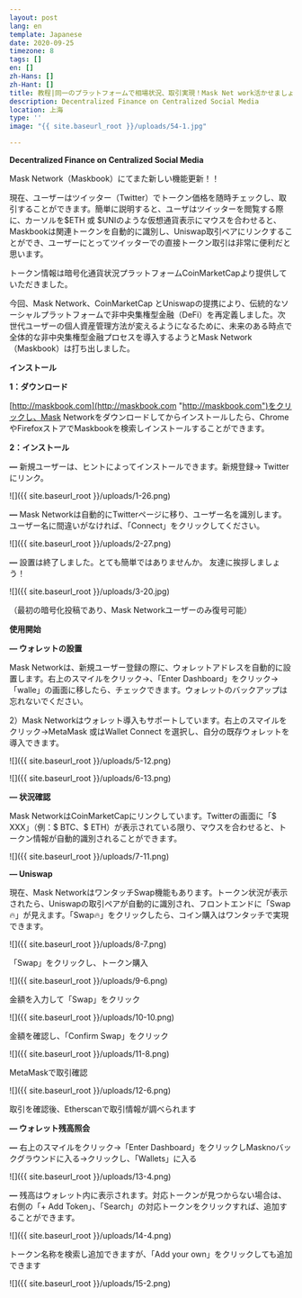 ```yaml
---
layout: post
lang: en
template: Japanese
date: 2020-09-25
timezone: 8
tags: []
en: []
zh-Hans: []
zh-Hant: []
title: 教程|同一のプラットフォームで相場状況、取引実現！Mask Net work活かせましょう！
description: Decentralized Finance on Centralized Social Media
location: 上海
type: ''
image: "{{ site.baseurl_root }}/uploads/54-1.jpg"

---
```

**Decentralized Finance on Centralized Social Media**

Mask Network（Maskbook）にてまた新しい機能更新！！

現在、ユーザーはツイッター（Twitter）でトークン価格を随時チェックし、取引することができます。簡単に説明すると、ユーザはツイッターを閲覧する際に、カーソルを$ETH 或 $UNIのような仮想通貨表示にマウスを合わせると、Maskbookは関連トークンを自動的に識別し、Uniswap取引ペアにリンクすることができ、ユーザーにとってツイッターでの直接トークン取引は非常に便利だと思います。

トークン情報は暗号化通貨状況プラットフォームCoinMarketCapより提供していただきました。

今回、Mask Network、CoinMarketCap とUniswapの提携により、伝統的なソーシャルプラットフォームで非中央集権型金融（DeFi）を再定義しました。次世代ユーザーの個人資産管理方法が変えるようになるために、未来のある時点で全体的な非中央集権型金融プロセスを導入するようとMask Network（Maskbook）は打ち出しました。

**インストール**

**1：ダウンロード**

[http://maskbook.com](http://maskbook.com "http://maskbook.com")をクリックし、Mask Networkをダウンロードしてからインストールしたら、ChromeやFirefoxストアでMaskbookを検索しインストールすることができます。

**2：インストール**

**—** 新規ユーザーは、ヒントによってインストールできます。新規登録-> Twitterにリンク。

![]({{ site.baseurl_root }}/uploads/1-26.png)

**—** Mask Networkは自動的にTwitterページに移り、ユーザー名を識別します。ユーザー名に間違いがなければ、「Connect」をクリックしてください。

![]({{ site.baseurl_root }}/uploads/2-27.png)

**—** 設置は終了しました。とても簡単ではありませんか。 友達に挨拶しましょう！

![]({{ site.baseurl_root }}/uploads/3-20.jpg)

（最初の暗号化投稿であり、Mask Networkユーザーのみ復号可能）

**使用開始**

**— ウォレットの設置**

Mask Networkは、新規ユーザー登録の際に、ウォレットアドレスを自動的に設置します。右上のスマイルをクリック->、「Enter Dashboard」をクリック->「walle」の画面に移したら、チェックできます。ウォレットのバックアップは忘れないでください。

2）Mask Networkはウォレット導入もサポートしています。右上のスマイルをクリック->MetaMask 或はWallet Connect を選択し、自分の既存ウォレットを導入できます。

![]({{ site.baseurl_root }}/uploads/5-12.png)

![]({{ site.baseurl_root }}/uploads/6-13.png)

**— 状況確認**

Mask NetworkはCoinMarketCapにリンクしています。Twitterの画面に「$ XXX」（例：$ BTC、$ ETH）が表示されている限り、マウスを合わせると、トークン情報が自動的識別されることができます。

![]({{ site.baseurl_root }}/uploads/7-11.png)

**— Uniswap**

現在、Mask NetworkはワンタッチSwap機能もあります。トークン状況が表示されたら、Uniswapの取引ペアが自動的に識別され、フロントエンドに「Swap🔥」が見えます。「Swap🔥」をクリックしたら、コイン購入はワンタッチで実現できます。

![]({{ site.baseurl_root }}/uploads/8-7.png)

「Swap」をクリックし、トークン購入

![]({{ site.baseurl_root }}/uploads/9-6.png)

金額を入力して「Swap」をクリック

![]({{ site.baseurl_root }}/uploads/10-10.png)

金額を確認し、「Confirm Swap」をクリック

![]({{ site.baseurl_root }}/uploads/11-8.png)

MetaMaskで取引確認

![]({{ site.baseurl_root }}/uploads/12-6.png)

取引を確認後、Etherscanで取引情報が調べられます

**— ウォレット残高照会**

**—** 右上のスマイルをクリック->「Enter Dashboard」をクリックしMasknoバックグラウンドに入る->クリックし、「Wallets」に入る

![]({{ site.baseurl_root }}/uploads/13-4.png)

**—** 残高はウォレット内に表示されます。対応トークンが見つからない場合は、右側の「+ Add Token」、「Search」の対応トークンをクリックすれば、追加することができます。

![]({{ site.baseurl_root }}/uploads/14-4.png)

トークン名称を検索し追加できますが、「Add your own」をクリックしても追加できます

![]({{ site.baseurl_root }}/uploads/15-2.png)